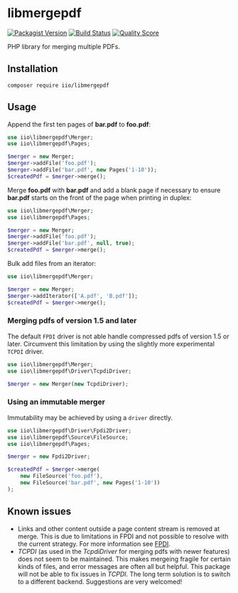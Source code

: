 # libmergepdf

[![Packagist Version](https://img.shields.io/packagist/v/iio/libmergepdf.svg?style=flat-square)](https://packagist.org/packages/iio/libmergepdf)
[![Build Status](https://img.shields.io/travis/hanneskod/libmergepdf/master.svg?style=flat-square)](https://travis-ci.com/github/hanneskod/libmergepdf)
[![Quality Score](https://img.shields.io/scrutinizer/g/hanneskod/libmergepdf.svg?style=flat-square)](https://scrutinizer-ci.com/g/hanneskod/libmergepdf)

PHP library for merging multiple PDFs.

## Installation

```shell
composer require iio/libmergepdf
```

## Usage

Append the first ten pages of **bar.pdf** to **foo.pdf**:

```php
use iio\libmergepdf\Merger;
use iio\libmergepdf\Pages;

$merger = new Merger;
$merger->addFile('foo.pdf');
$merger->addFile('bar.pdf', new Pages('1-10'));
$createdPdf = $merger->merge();
```

Merge **foo.pdf** with **bar.pdf** and add a blank page if necessary to ensure **bar.pdf** starts on the front of the page when printing in duplex:

```php
use iio\libmergepdf\Merger;
use iio\libmergepdf\Pages;

$merger = new Merger;
$merger->addFile('foo.pdf');
$merger->addFile('bar.pdf', null, true);
$createdPdf = $merger->merge();
```

Bulk add files from an iterator:

```php
use iio\libmergepdf\Merger;

$merger = new Merger;
$merger->addIterator(['A.pdf', 'B.pdf']);
$createdPdf = $merger->merge();
```

### Merging pdfs of version 1.5 and later

The default `FPDI` driver is not able handle compressed pdfs of version 1.5 or later.
Circumvent this limitation by using the slightly more experimental `TCPDI` driver.

```php
use iio\libmergepdf\Merger;
use iio\libmergepdf\Driver\TcpdiDriver;

$merger = new Merger(new TcpdiDriver);
```

### Using an immutable merger

Immutability may be achieved by using a `driver` directly.

```php
use iio\libmergepdf\Driver\Fpdi2Driver;
use iio\libmergepdf\Source\FileSource;
use iio\libmergepdf\Pages;

$merger = new Fpdi2Driver;

$createdPdf = $merger->merge(
    new FileSource('foo.pdf'),
    new FileSource('bar.pdf', new Pages('1-10'))
);
```

## Known issues

* Links and other content outside a page content stream is removed at merge.
  This is due to limitations in FPDI and not possible to resolve with the
  current strategy. For more information see [FPDI](https://www.setasign.com/support/faq/fpdi/after-importing-a-page-all-links-are-gone/#question-84).
* _TCPDI_ (as used in the _TcpdiDriver_ for merging pdfs with newer features)
  does not seem to be maintained. This makes mergeing fragile for certain kinds
  of files, and error messages are often all but helpful. This package will not
  be able to fix issues in _TCPDI_. The long term solution is to switch
  to a different backend. Suggestions are very welcomed!
